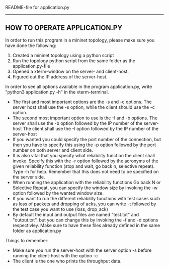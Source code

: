 README-file for application.py


-----------------------------
HOW TO OPERATE APPLICATION.PY
-----------------------------

In order to run this program in a mininet topology, please make sure you have done the following:
1. Created a mininet topology using a python script
2. Run the topology python script from the same folder as the application.py-file
3. Opened a xterm-window on the server- and client-host.
4. Figured out the IP address of the server-host.

In order to see all options available in the program application.py, write "python3 application.py -h" in the xterm-terminal.
* The first and most important options are the -s and -c options.
    The server host shall use the -s option, while the client should use the -c option.
* The second most important option to use is the -I and -b options.
    The server shall use the -b option followed by the IP number of the server-host
    The client shall use the -I option followed by the IP number of the server-host
* If you wanted you could specify the port number of the connection, but then you have to specify this using the -p option followed by the port number on both server and client side.
* It is also vital that you specify what reliability function the client shall invoke. Specify this with the -r option followed by the acronyms of the given reliability function (stop and wait, go back n, selective repeat). Type -h for help. 
Remember that this does not need to be specified on the server side.
* When running the application with the reliability functions Go back N or Selective Repeat, you can specify the window size by invoking the -w option followed by the wanted window size.
* If you want to run the different reliability functions with test cases such as loss of packets and dropping of acks, you can write -t followed by the test case you want to use (loss, drop_ack)
* By default the input and output files are named "test.txt" and "output.txt", but you can change this by invoking the -f and -d options respectivley. Make sure to have these files already defined in the same folder as application.py


Things to remember:
* Make sure you run the server-host with the server option -s before running the client-host with the optino -c
* The client is the one who prints the throughput data.
